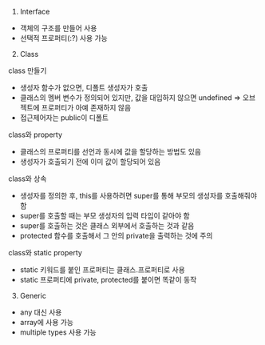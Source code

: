 1. Interface

- 객체의 구조를 만들어 사용
- 선택적 프로퍼티(:?) 사용 가능

2. Class

class 만들기
- 생성자 함수가 없으면, 디폴트 생성자가 호출
- 클래스의 멤버 변수가 정의되어 있지만, 값을 대입하지 않으면 undefined
=> 오브젝트에 프로퍼티가 아예 존재하지 않음
- 접근제어자는 public이 디폴트

class와 property
- 클래스의 프로퍼티를 선언과 동시에 값을 할당하는 방법도 있음
- 생성자가 호출되기 전에 이미 값이 할당되어 있음

class와 상속
- 생성자를 정의한 후, this를 사용하려면 super를 통해 부모의 생성자를 호출해줘야 함
- super를 호출할 때는 부모 생성자의 입력 타입이 같아야 함
- super를 호출하는 것은 클래스 외부에서 호출하는 것과 같음
- protected 함수를 호출해서 그 안의 private을 출력하는 것에 주의

class와 static property
- static 키워드를 붙인 프로퍼티는 클래스.프로퍼티로 사용
- static 프로퍼티에 private, protected를 붙이면 똑같이 동작

3. Generic

- any 대신 사용
- array에 사용 가능
- multiple types 사용 가능